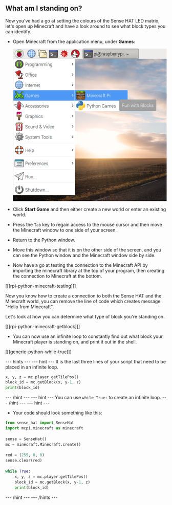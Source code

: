 ## What am I standing on?

Now you've had a go at setting the colours of the Sense HAT LED matrix, let's open up Minecraft and have a look around to see what block types you can identify.

+ Open Minecraft from the application menu, under **Games**:

    ![Open Minecraft](images/minecraft-app-menu.png)

+ Click **Start Game** and then either create a new world or enter an existing world.

+ Press the `Tab` key to regain access to the mouse cursor and then move the Minecraft window to one side of your screen.

+ Return to the Python window.

+ Move this window so that it is on the other side of the screen, and you can see the Python window and the Minecraft window side by side.

+ Now have a go at testing the connection to the Minecraft API by importing the minecraft library at the top of your program, then creating the connection to Minecraft at the bottom.

[[[rpi-python-minecraft-testing]]]

Now you know how to create a connection to both the Sense HAT and the Minecraft world, you can remove the line of code which creates message "Hello from Minecraft".

Let's look at how you can determine what type of block you're standing on.

[[[rpi-python-minecraft-getblock]]]

- You can now use an infinite loop to constantly find out what block your Minecraft player is standing on, and print it out in the shell.

[[[generic-python-while-true]]]

--- hints --- --- hint ---
It is the last three lines of your script that need to be placed in an infinite loop.

```python
x, y, z = mc.player.getTilePos()
block_id = mc.getBlock(x, y-1, z)
print(block_id)
```
--- /hint --- --- hint ---
You can use `while True:` to create an infinite loop.
--- /hint --- --- hint ---
- Your code should look something like this:

```python
from sense_hat import SenseHat
import mcpi.minecraft as minecraft

sense = SenseHat()
mc = minecraft.Minecraft.create()

red = (255, 0, 0)
sense.clear(red)

while True:
    x, y, z = mc.player.getTilePos()
    block_id = mc.getBlock(x, y-1, z)
    print(block_id)
```
--- /hint --- --- /hints ---
